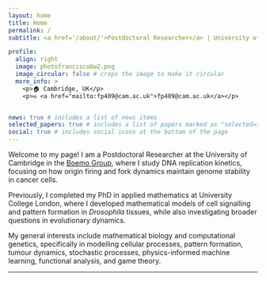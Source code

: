 ```yaml
---
layout: home
title: Home
permalink: /
subtitle: <a href='/about/'>Postdoctoral Researcher</a> | University of Cambridge

profile:
  align: right
  image: photofranciscobw2.png
  image_circular: false # crops the image to make it circular
  more_info: >
    <p>🏠︎ Cambridge, UK</p>
    <p>✉︎ <a href="mailto:fp409@cam.ac.uk">fp409@cam.ac.uk</a></p>


news: true # includes a list of news items
selected_papers: true # includes a list of papers marked as "selected={true}"
social: true # includes social icons at the bottom of the page
---
```


Welcome to my page! I am a Postdoctoral Researcher at the University of Cambridge in the [Boemo Group](https://www.boemogroup.org), where I study DNA replication kinetics, focusing on how origin firing and fork dynamics maintain genome stability in cancer cells.

Previously, I completed my PhD in applied mathematics at University College London, where I developed mathematical models of cell signalling and pattern formation in _Drosophila_ tissues, while also investigating broader questions in evolutionary dynamics.

My general interests include mathematical biology and computational genetics, specifically in modelling cellular processes, pattern formation, tumour dynamics, stochastic processes, physics-informed machine learning, functional analysis, and game theory.

---
